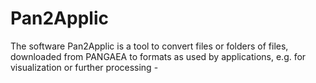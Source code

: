 Pan2Applic
==========

The software Pan2Applic is a tool to convert files or folders of files, downloaded from PANGAEA to formats as used by applications, e.g. for visualization or further processing - 
